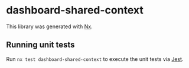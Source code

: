 # dashboard-shared-context

This library was generated with [Nx](https://nx.dev).

## Running unit tests

Run `nx test dashboard-shared-context` to execute the unit tests via [Jest](https://jestjs.io).
